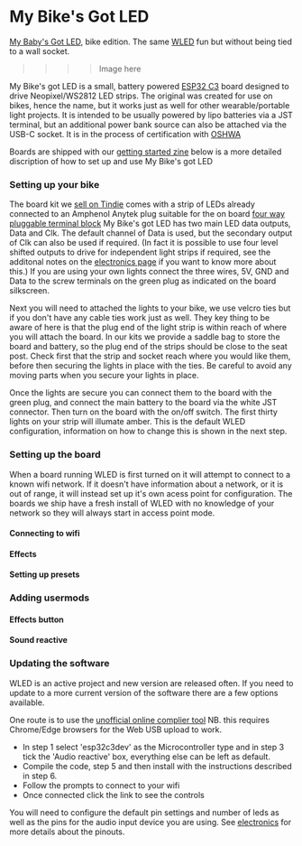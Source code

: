 # My Bike's Got LED
[My Baby's Got LED](https://github.com/mcqn/my-babys-got-led), bike edition. The same [WLED](https://kno.wled.ge/) fun but without being tied to a wall socket.

>>>>Image here

My Bike's got LED is a small, battery powered [ESP32 C3](https://www.espressif.com/en/products/socs/esp32-c3) board designed to drive Neopixel/WS2812 LED strips. The original was created for use on bikes, hence the name, but it works just as well for other wearable/portable light projects. It is intended to be usually powered by lipo batteries via a JST terminal, but an additional power bank source can also be attached via the USB-C socket. 
It is in the process of certification with [OSHWA](https://certification.oshwa.org/) 


Boards are shipped with our [getting started zine](https://github.com/mcqn/my-bikes-got-led/blob/main/electronics/mybikesgotzine.svg) below is a more detailed discription of how to set up and use My Bike's got LED

### Setting up your bike

The board kit we [sell on Tindie](https://www.tindie.com/products/mcqn_ltd/my-bikes-got-led/) comes with a strip of LEDs already connected to an Amphenol Anytek plug suitable for the on board [four way pluggable terminal block](https://uk.farnell.com/amphenol-anytek/oq0412510000g/terminal-block-r-a-header-4way/dp/3810182#anchorTechnicalDOCS) My Bike's got LED has two main LED data outputs, Data and Clk. The default channel of Data is used, but the secondary output of Clk can also be used if required. (In fact it is possible to use four level shifted outputs to drive for independent light strips if required, see the additonal notes on the [electronics page](https://github.com/mcqn/my-bikes-got-led/tree/main/electronics) if you want to know more about this.) If you are using your own lights connect the three wires, 5V, GND and Data to the screw terminals on the green plug as indicated on the board silkscreen.


Next you will need to attached the lights to your bike, we use velcro ties but if you don't have any cable ties work just as well. They key thing to be aware of here is that the plug end of the light strip is within reach of where you will attach the board. In our kits we provide a saddle bag to store the board and battery, so the plug end of the strips should be close to the seat post. Check first that the strip and socket reach where you would like them, before then securing the lights in place with the ties. Be careful to avoid any moving parts when you secure your lights in place.

Once the lights are secure you can connect them to the board with the green plug, and connect the main battery to the board via the white JST connector. Then turn on the board with the on/off switch. The first thirty lights on your strip will illumate amber. This is the default WLED configuration, information on how to change this is shown in the next step.


### Setting up the board

When a board running WLED is first turned on it will attempt to connect to a known wifi network. If it doesn't have information about a network, or it is out of range, it will instead set up it's own acess point for configuration. The boards we ship have a fresh install of WLED with no knowledge of your network so they will always start in access point mode. 

#### Connecting to wifi

#### Effects

#### Setting up presets



### Adding usermods

#### Effects button

#### Sound reactive

### Updating the software

WLED is an active project and new version are released often. If you need to update to a more current version of the software there are a few options available.

One route is to use the [unofficial online complier tool](https://wled-compile.github.io/) NB. this requires Chrome/Edge browsers for the Web USB upload to work.


- In step 1 select 'esp32c3dev' as the Microcontroller type and in step 3 tick the 'Audio reactive' box, everything else can be left as default.
- Compile the code, step 5 and then install with the instructions described in step 6.
- Follow the prompts to connect to your wifi
- Once connected click the link to see the controls

You will need to configure the default pin settings and number of leds as well as the pins for the audio input device you are using. See [electronics](https://github.com/mcqn/my-bikes-got-led/tree/main/electronics) for more details about the pinouts.
















